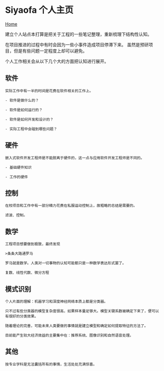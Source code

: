 # Siyaofa 个人主页

[Home](http://siyaofa.github.io)

建立个人站点本打算是把关于工程的一些笔记整理，重新梳理下结构性认知。

在项目推进的过程中有时会因为一些小事件造成项目停滞下来。
虽然是预研项目，但是有些问题一定程度上却可以避免。

个人工作相关会从以下几个大的方面把认知进行展开。

## 软件

    实际工作中有一半的时间是花费在软件相关的工作上。

    - 软件是做什么的？

    - 软件是如何运行的？

    - 软件是如何开发和设计的？

    - 实际工程中会碰到哪些问题？

## 硬件

    嵌入式软件开发工程师是不能脱离于硬件的，这一点与应用软件开发工程师是不同的。

    - 基础硬件知识

    - 工作的硬件

## 控制

    在校项目和工作中有一部分精力花费在私服运动控制上，故粗略的总结是需要的。

    滤波、控制。

## 数学

    工程项目想要做到极致，最终发现 

    >条条大路通罗马

    罗马就是数学。人类对一切事物的认知可能都只是一种数学表达形式罢了。

    复数、线性代数、微分方程
    

## 模式识别

    个人片面的理解：机器学习和深度神经网络本质上都是分类器。

    只不过有些分类器的模型复杂度很高，如果样本量足够大。模型关键系数被确定下来了，便可以有很好的分类效果。

    随着理论的完善，可能未来人类要做的事情就是建立模型和确定如何提取特征的方法了。

    目前能产生较大经济效益的主要集中在：推荐系统、图像识别和自然语音处理。


## 其他

    按专业学科是无法囊括所有的事情，生活处处充满惊喜。

